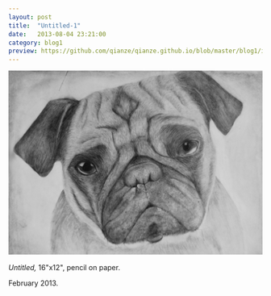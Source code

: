 ```yaml
---
layout: post
title:  "Untitled-1"
date:   2013-08-04 23:21:00
category: blog1
preview: https://github.com/qianze/qianze.github.io/blob/master/blog1/images/Pug.JPG?raw=true
---
```


![Picture 1](https://github.com/qianze/qianze.github.io/blob/master/blog1/images/Pug.JPG?raw=true)

<i>Untitled,</i> 16"x12", pencil on paper.

February 2013.
